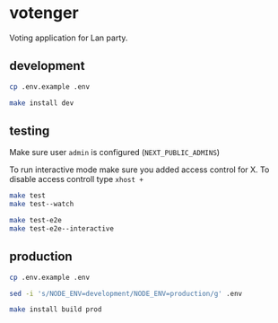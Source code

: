 # votenger

Voting application for Lan party.

## development

```bash
cp .env.example .env

make install dev
```

## testing

Make sure user `admin` is configured (`NEXT_PUBLIC_ADMINS`)

To run interactive mode make sure you added access control for X.
To disable access controll type `xhost +`

```bash
make test
make test--watch

make test-e2e
make test-e2e--interactive
```

## production

```bash
cp .env.example .env

sed -i 's/NODE_ENV=development/NODE_ENV=production/g' .env

make install build prod
```
